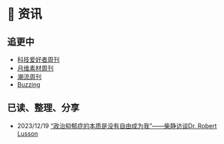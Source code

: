 # 📰 资讯

## 追更中

- [科技爱好者周刊](https://www.ruanyifeng.com/blog/)
- [月维素材周刊](https://moonvy.com/blog/subjects/月维素材周刊/)
- [潮流周刊](https://weekly.tw93.fun/)
- [Buzzing](https://www.buzzing.cc/)

## 已读、整理、分享

- 2023/12/19 [“政治抑郁症的本质是没有自由成为我”——柴静访谈Dr. Robert Lusson](./share/政治性抑郁)
